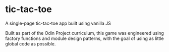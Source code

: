 # tic-tac-toe
A single-page tic-tac-toe app built using vanilla JS

Built as part of the Odin Project curriculum, this game was engineered using factory functions and module design patterns, with the goal of using as little global code as possible. 
